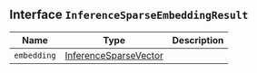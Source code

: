 ## Interface `InferenceSparseEmbeddingResult`

| Name | Type | Description |
| - | - | - |
| `embedding` | [InferenceSparseVector](./InferenceSparseVector.md) | &nbsp; |
